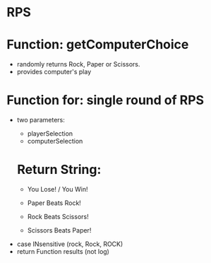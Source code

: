 # RPS

# Function: getComputerChoice
- randomly returns Rock, Paper or Scissors.
- provides computer's play


# Function for: single round of RPS
- two parameters:
    - playerSelection
    - computerSelection

    # Return String:
    - You Lose! / You Win!

    - Paper Beats Rock!
    - Rock Beats Scissors!
    - Scissors Beats Paper!
* case INsensitive (rock, Rock, ROCK)
* return Function results (not log)